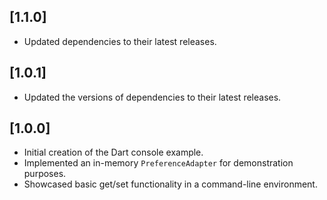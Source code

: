 ## [1.1.0]

- Updated dependencies to their latest releases.

## [1.0.1]

- Updated the versions of dependencies to their latest releases.

## [1.0.0]

- Initial creation of the Dart console example.
- Implemented an in-memory `PreferenceAdapter` for demonstration purposes.
- Showcased basic get/set functionality in a command-line environment.